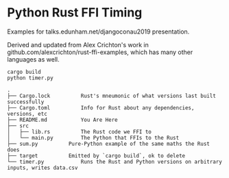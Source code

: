 # Python Rust FFI Timing

Examples for talks.edunham.net/djangoconau2019 presentation. 

Derived and updated from Alex Crichton's work in github.com/alexcrichton/rust-ffi-examples, which has many other languages as well. 

```
cargo build
python timer.py
```

```
.
├── Cargo.lock			Rust's mneumonic of what versions last built successfully
├── Cargo.toml			Info for Rust about any dependencies, versions, etc
├── README.md			You Are Here
├── src
│   ├── lib.rs			The Rust code we FFI to
│   └── main.py			The Python that FFIs to the Rust
├── sum.py			Pure-Python example of the same maths the Rust does
├── target			Emitted by `cargo build`, ok to delete
└── timer.py			Runs the Rust and Python versions on arbitrary inputs, writes data.csv
```
